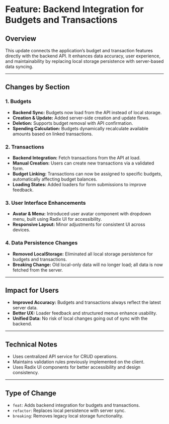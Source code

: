# Feature: Backend Integration for Budgets and Transactions

## Overview

This update connects the application’s budget and transaction features directly with the backend API. It enhances data accuracy, user experience, and maintainability by replacing local storage persistence with server-based data syncing.

---

## Changes by Section

### 1. Budgets

- **Backend Sync:** Budgets now load from the API instead of local storage.
- **Creation & Update:** Added server-side creation and update flows.
- **Deletion:** Supports budget removal with API confirmation.
- **Spending Calculation:** Budgets dynamically recalculate available amounts based on linked transactions.

### 2. Transactions

- **Backend Integration:** Fetch transactions from the API at load.
- **Manual Creation:** Users can create new transactions via a validated form.
- **Budget Linking:** Transactions can now be assigned to specific budgets, automatically affecting budget balances.
- **Loading States:** Added loaders for form submissions to improve feedback.

### 3. User Interface Enhancements

- **Avatar & Menu:** Introduced user avatar component with dropdown menu, built using Radix UI for accessibility.
- **Responsive Layout:** Minor adjustments for consistent UI across devices.

### 4. Data Persistence Changes

- **Removed LocalStorage:** Eliminated all local storage persistence for budgets and transactions.
- **Breaking Change:** Old local-only data will no longer load; all data is now fetched from the server.

---

## Impact for Users

- **Improved Accuracy:** Budgets and transactions always reflect the latest server data.
- **Better UX:** Loader feedback and structured menus enhance usability.
- **Unified Data:** No risk of local changes going out of sync with the backend.

---

## Technical Notes

- Uses centralized API service for CRUD operations.
- Maintains validation rules previously implemented on the client.
- Uses Radix UI components for better accessibility and design consistency.

---

## Type of Change

- `feat`: Adds backend integration for budgets and transactions.
- `refactor`: Replaces local persistence with server sync.
- `breaking`: Removes legacy local storage functionality.
